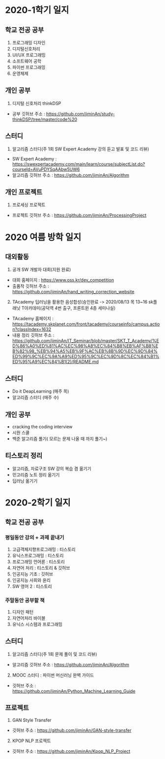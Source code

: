 # 2020-1학기 일지

## 학교 전공 공부
1. 프로그래밍 디자인
2. 디지털신호처리
3. UI/UX 프로그래밍
4. 소프트웨어 공학
5. 파이썬 프로그래밍
6. 운영체제

## 개인 공부
1. 디지털 신호처리 thinkDSP
- 공부 깃허브 주소 : <https://github.com/jiminAn/study-thinkDSP/tree/master/code%20>

## 스터디
1. 알고리즘 스터디(주 1회 SW Expert Academy 강의 듣고 발표 및 코드 리뷰)
- SW Expert Academy : <https://swexpertacademy.com/main/learn/course/subjectList.do?courseId=AVuPDYSqAAbw5UW6>
- 알고리즘 깃허브 주소 : <https://github.com/jiminAn/Algorithm>


## 개인 프로젝트
1. 프로세싱 프로젝트
- 프로젝트 깃허브 주소 : <https://github.com/jiminAn/ProcessingProject>

# 2020 여름 방학 일지

## 대외활동
1. 공개 SW 개발자 대회(지원 완료)  
- 대회 홈페이지 : <https://www.oss.kr/dev_competition> 
- 출품작 깃허브 주소 : <https://github.com/jiminAn/hand_writing_correction_website>
2. TAcademy 딥러닝을 활용한 음성합성(승인완료 -> 2020/08/13 목 13~16 sk플래닛 T아카데미(공덕역 4번 출구, 프론트윈 4층 세미나실)  
- TAcademy 홈페이지 : <https://tacademy.skplanet.com/front/tacademy/courseinfo/campus.action?classIndex=1632>
- 내용 정리 깃허브 주소 : <https://github.com/jiminAn/IT_Seminar/blob/master/SKT_T_Academy/%ED%86%A0%ED%81%AC%EC%98%A8%EC%84%B8%EB%AF%B8%EB%82%98_%EB%94%A5%EB%9F%AC%EB%8B%9D%EC%9D%84%ED%99%9C%EC%9A%A9%ED%95%9C%EC%9D%8C%EC%84%B1%ED%95%A9%EC%84%B1(2)/README.md>

## 스터디
- Do it DeapLearning (매주 목)
- 알고리즘 스터디 (매주 수)

## 개인 공부
- cracking the coding interview
- 시원 스쿨
- 백준 알고리즘 풀기( 모르는 문제 나올 때 까지 풀기~)

## 티스토리 정리
- 알고리즘, 자료구조 SW 강의 복습 겸 옮기기
- 민고리즘 노트 정리 옮기기
- 딥러닝 옮기기

# 2020-2학기 일지

## 학교 전공 공부
### 평일동안 강의 + 과제 끝내기  
1. 고급객체지향프로그래밍 : 티스토리
2. 유닉스프로그래밍 : 티스토리
3. 프로그래밍 언어론 : 티스토리
4. 자연어 처리 : 티스토리 & 깃허브 
5. 인공지능 기초 : 깃허브
6. 인공지능 사회와 윤리
7. SW 영어 2 : 티스토리

### 주말동안 공부할 책
1. 디자인 패턴
2. 자연어처리 바이블
3. 유닉스 시스템과 프로그래밍

## 스터디
1. 알고리즘 스터디(주 1회 문제 풀이 및 코드 리뷰)
- 알고리즘 깃허브 주소 : <https://github.com/jiminAn/Algorithm>
2. MOOC 스터디 : 파이썬 머신러닝 완벽 가이드
- 깃허브 주소 : <https://github.com/jiminAn/Python_Machine_Learning_Guide>

## 프로젝트
1. GAN Style Transfer 
- 깃허브 주소 : <https://github.com/jiminAn/GAN-style-transfer>
2. KPOP NLP 프로젝트
- 깃허브 주소 : <https://github.com/jiminAn/Kpop_NLP_Project>
